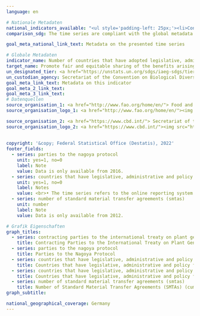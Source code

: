 ```yaml
---
language: en    

# Nationale Metadaten    
national_indicators_available: "<ul style='padding-left: 25px;'><li>Contracting Parties to the International Treaty on Plant Genetic Resources for Food and Agriculture</li> <li> Parties to the Nagoya Protocol</li> <li> Countries that have legislative, administrative and policy framework or measures reported through the Online Reporting System on Compliance  of the International Treaty on Plant Genetic Resources for Food and Agriculture</li> <li> Countries that have legislative, administrative and policy framework or measures reported to the Access and Benefit-Sharing Clearing-House</li> <li> Number of Standard Material Transfer Agreements (SMTAs)</li></ul>"    
comparison_sdg: The time series are compliant with the global metadata.    

goal_meta_national_link_text: Metadata on the presented time series    

# Globale Metadaten    
indicator_name: Number of countries that have adopted legislative, administrative and policy frameworks to ensure fair and equitable sharing of benefits    
target_name: Promote fair and equitable sharing of the benefits arising from the utilization of genetic resources and promote appropriate access to such resources, as internationally agreed    
un_designated_tier: <a href="https://unstats.un.org/sdgs/iaeg-sdgs/tier-classification/" title="Click here for more information on the UN tier classification."  target="_blank">Tier I</a>    
un_custodian_agency: Secretariat of the Convention on Biological Diversity (CBD-Secretariat)    
goal_meta_link_text: Metadata on this indicator    
goal_meta_2_link_text:     
goal_meta_3_link_text:         
# Datenquellen
source_organisation_1: <a href="http://www.fao.org/home/en/"> Food and Agriculture Organization of the United Nations (FAO) </a>
source_organisation_logo_1: <a href="http://www.fao.org/home/en/"><img src="https://g205sdgs.github.io/sdg-indicators/public/OrgImgEn/fao.png" alt="Logo fao" style="height:60px; width:148px"/></a>

source_organisation_2: <a href="https://www.cbd.int/"> Secretariat of the Convention on Biological Diversity </a>
source_organisation_logo_2: <a href="https://www.cbd.int/"><img src="https://g205sdgs.github.io/sdg-indicators/public/OrgImgEn/cbd.png" alt="Logo cbd" style="height:60px; width:148px"/></a>
    
    
copyright: '&copy; Federal Statistical Office (Destatis), 2022'    
footer_fields:
  - series: parties to the nagoya protocol
    unit: yes=1, no=0
    label: Note
    value: Data is only available from 2016.
  - series: countries that have legislative, administrative and policy framework or measures reported through the online reporting system on compliance  of the international treaty on plant genetic resources for food and agriculture
    unit: yes=1, no=0
    label: Notes
    value: <br>• The time series refers to the online reporting system. The framework and measures existed before. <br>• Data is only available from 2016.
  - series: number of standard material transfer agreements (smtas)
    unit: number
    label: Note
    value: Data is only available from 2012.    

# Grafik Eigenschaften    
graph_titles:
  - series: contracting parties to the international treaty on plant genetic resources for food and agriculture
    title: Contracting Parties to the International Treaty on Plant Genetic Resources for Food and Agriculture
  - series: parties to the nagoya protocol
    title: Parties to the Nagoya Protocol
  - series: countries that have legislative, administrative and policy framework or measures reported through the online reporting system on compliance  of the international treaty on plant genetic resources for food and agriculture
    title: Countries that have legislative, administrative and policy framework or measures reported through the Online Reporting System on Compliance  of the International Treaty on Plant Genetic Resources for Food and Agriculture
  - series: countries that have legislative, administrative and policy framework or measures reported to the access and benefit-sharing clearing-house
    title: Countries that have legislative, administrative and policy framework or measures reported to the Access and Benefit-Sharing Clearing-House
  - series: number of standard material transfer agreements (smtas)
    title: Number of Standard Material Transfer Agreements (SMTAs) (cumulated values)
graph_subtitle:     

national_geographical_coverage: Germany    
---
```


<span></span>